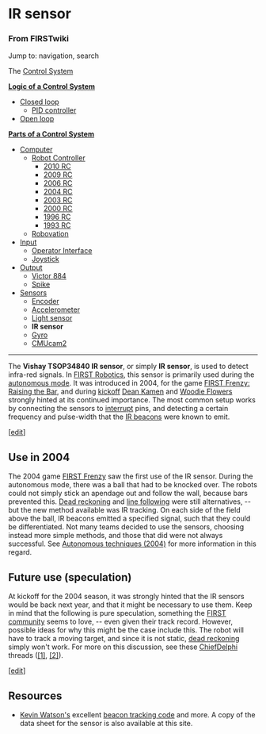 # IR sensor

### From FIRSTwiki

Jump to: navigation, search

The [Control System](/index.php/Control_system "Control system" )

**[Logic of a Control System](/index.php/Logic_of_a_control_system "Logic of a control system" )**

  * [Closed loop](/index.php/Closed_loop "Closed loop" )
    * [PID controller](/index.php/PID_controller "PID controller" )
  * [Open loop](/index.php/Open_loop "Open loop" )

**[Parts of a Control System](/index.php/Parts_of_a_control_system "Parts of a control system" )**

  * [Computer](/index.php/Computer "Computer" )
    * [Robot Controller](/index.php/Robot_Controller "Robot Controller" )
      * [2010 RC](/index.php/Robot_Controller_%282010%29 "Robot Controller \(2010\)" )
      * [2009 RC](/index.php/Robot_Controller_%282009%29 "Robot Controller \(2009\)" )
      * [2006 RC](/index.php/Robot_Controller_%282006%29 "Robot Controller \(2006\)" )
      * [2004 RC](/index.php/Robot_Controller_%282004%29 "Robot Controller \(2004\)" )
      * [2003 RC](/index.php/Robot_Controller_%282003%29 "Robot Controller \(2003\)" )
      * [2000 RC](/index.php/Robot_Controller_%282000%29 "Robot Controller \(2000\)" )
      * [1996 RC](/index.php?title=Robot_Controller_%281996%29&action=edit "Robot Controller \(1996\)" )
      * [1993 RC](/index.php?title=Robot_Controller_%281993%29&action=edit "Robot Controller \(1993\)" )
    * [Robovation](/index.php/Robovation "Robovation" )
  * [Input](/index.php/Input "Input" )
    * [Operator Interface](/index.php/Operator_Interface "Operator Interface" )
    * [Joystick](/index.php/Joystick "Joystick" )
  * [Output](/index.php/Output "Output" )
    * [Victor 884](/index.php/Victor_884 "Victor 884" )
    * [Spike](/index.php/Spike "Spike" )
  * [Sensors](/index.php/Sensor "Sensor" )
    * [Encoder](/index.php/Encoder "Encoder" )
    * [Accelerometer](/index.php/Accelerometer "Accelerometer" )
    * [Light sensor](/index.php?title=Light_sensor&action=edit "Light sensor" )
    * **IR sensor**
    * [Gyro](/index.php/Gyro "Gyro" )
    * [CMUcam2](/index.php/CMUcam2 "CMUcam2" )  
---  
  
The **Vishay TSOP34840 IR sensor**, or simply **IR sensor**, is used to detect
infra-red signals. In [FIRST Robotics](/index.php/FIRST "FIRST" ), this sensor
is primarily used during the [autonomous mode](/index.php/Autonomous_mode
"Autonomous mode" ). It was introduced in 2004, for the game [FIRST Frenzy:
Raising the Bar](/index.php/FIRST_Frenzy:_Raising_the_Bar "FIRST Frenzy:
Raising the Bar" ), and during [kickoff](/index.php/Kickoff "Kickoff" ) [Dean
Kamen](/index.php/Dean_Kamen "Dean Kamen" ) and [Woodie
Flowers](/index.php/Woodie_Flowers "Woodie Flowers" ) strongly hinted at its
continued importance. The most common setup works by connecting the sensors to
[interrupt](/index.php/Interrupts "Interrupts" ) pins, and detecting a certain
frequency and pulse-width that the [IR beacons](/index.php/IR_beacon "IR
beacon" ) were known to emit.

[[edit](/index.php?title=IR_sensor&action=edit&section=1 "Edit section: Use in
2004" )]

## Use in 2004

The 2004 game [FIRST Frenzy](/index.php/FIRST_Frenzy:_Raising_the_Bar "FIRST
Frenzy: Raising the Bar" ) saw the first use of the IR sensor. During the
autonomous mode, there was a ball that had to be knocked over. The robots
could not simply stick an apendage out and follow the wall, because bars
prevented this. [Dead reckoning](/index.php/Dead_reckoning "Dead reckoning" )
and [line following](/index.php/Line_following "Line following" ) were still
alternatives, -- but the new method available was IR tracking. On each side of
the field above the ball, IR beacons emitted a specified signal, such that
they could be differentiated. Not many teams decided to use the sensors,
choosing instead more simple methods, and those that did were not always
successful. See [Autonomous techniques
(2004)](/index.php?title=Autonomous_techniques_%282004%29&action=edit
"Autonomous techniques \(2004\)" ) for more information in this regard.


## Future use (speculation)

At kickoff for the 2004 season, it was strongly hinted that the IR sensors
would be back next year, and that it might be necessary to use them. Keep in
mind that the following is pure speculation, something the [FIRST
community](/index.php/FIRST_community "FIRST community" ) seems to love, --
even given their track record. However, possible ideas for why this might be
the case include this. The robot will have to track a moving target, and since
it is not static, [dead reckoning](/index.php/Dead_reckoning "Dead reckoning"
) simply won't work. For more on this discussion, see these
[ChiefDelphi](/index.php/ChiefDelphi "ChiefDelphi" ) threads
([[1]](http://www.chiefdelphi.com/forums/showthread.php?t=28435
"http://www.chiefdelphi.com/forums/showthread.php?t=28435" ),
[[2]](http://www.chiefdelphi.com/forums/showthread.php?t=26774
"http://www.chiefdelphi.com/forums/showthread.php?t=26774" )).

[[edit](/index.php?title=IR_sensor&action=edit&section=3 "Edit section:
Resources" )]

## Resources

  * [Kevin Watson's](/index.php/Kevin_Watson "Kevin Watson" ) excellent [beacon tracking code](http://kevin.org/frc/ "http://kevin.org/frc/" ) and more. A copy of the data sheet for the sensor is also available at this site. 

